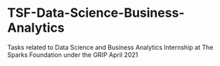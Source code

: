 # TSF-Data-Science-Business-Analytics
Tasks related to Data Science and Business Analytics Internship at The Sparks Foundation under the GRIP April 2021

